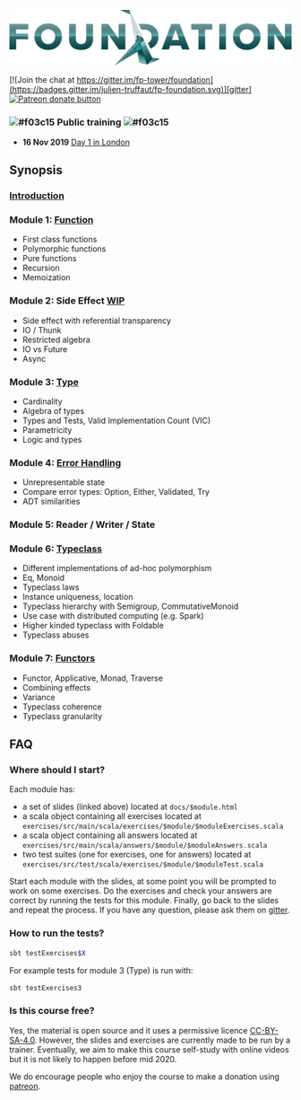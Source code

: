 ![FP Foundation Logo](logo/Foundation.png)<br>

[![Join the chat at https://gitter.im/fp-tower/foundation](https://badges.gitter.im/julien-truffaut/fp-foundation.svg)][gitter]
<span class="badge-patreon"><a href="https://www.patreon.com/bePatron?u=10482033" title="Donate to this project using Patreon"><img src="https://img.shields.io/badge/patreon-donate-yellow.svg" alt="Patreon donate button" /></a></span>

### ![#f03c15](https://placehold.it/15/f03c15/000000?text=+) Public training ![#f03c15](https://placehold.it/15/f03c15/000000?text=+)
* **16 Nov 2019** [Day 1 in London](https://www.eventbrite.co.uk/e/foundation-of-functional-programming-day-1-registration-67033590273)

## Synopsis

### [Introduction](https://fp-tower.github.io/foundation/index.html#1)

### Module 1: [Function](https://fp-tower.github.io/foundation/1-Function.html#1)
* First class functions
* Polymorphic functions
* Pure functions
* Recursion
* Memoization

### Module 2: Side Effect [WIP](https://fp-tower.github.io/foundation/2-SideEffect.html#1)
* Side effect with referential transparency
* IO / Thunk
* Restricted algebra
* IO vs Future
* Async

### Module 3: [Type](https://fp-tower.github.io/foundation/3-Type.html#1)
* Cardinality
* Algebra of types
* Types and Tests, Valid Implementation Count (VIC)
* Parametricity
* Logic and types

### Module 4: [Error Handling](https://fp-tower.github.io/foundation/4-ErrorHandling.html#1)
* Unrepresentable state
* Compare error types: Option, Either, Validated, Try
* ADT similarities

### Module 5: Reader / Writer / State

### Module 6: [Typeclass](https://fp-tower.github.io/foundation/6-Typeclass.html#1)
* Different implementations of ad-hoc polymorphism
* Eq, Monoid
* Typeclass laws
* Instance uniqueness, location
* Typeclass hierarchy with Semigroup, CommutativeMonoid
* Use case with distributed computing (e.g. Spark)
* Higher kinded typeclass with Foldable
* Typeclass abuses

### Module 7: [Functors](https://fp-tower.github.io/foundation/7-Functors.html#1)
* Functor, Applicative, Monad, Traverse
* Combining effects
* Variance
* Typeclass coherence
* Typeclass granularity


## FAQ

### Where should I start?

Each module has:
* a set of slides (linked above) located at `docs/$module.html`
* a scala object containing all exercises located at `exercises/src/main/scala/exercises/$module/$moduleExercises.scala`
* a scala object containing all answers located at `exercises/src/main/scala/answers/$module/$moduleAnswers.scala`
* two test suites (one for exercises, one for answers) located at `exercises/src/test/scala/exercises/$module/$moduleTest.scala`

Start each module with the slides, at some point you will be prompted to work on some exercises. 
Do the exercises and check your answers are correct by running the tests for this module.
Finally, go back to the slides and repeat the process. If you have any question, please ask them on [gitter][gitter].

### How to run the tests?

```bash
sbt testExercises$X
```

For example tests for module 3 (Type) is run with:

```bash
sbt testExercises3
```

### Is this course free?

Yes, the material is open source and it uses a permissive licence [CC-BY-SA-4.0][licence].
However, the slides and exercises are currently made to be run by a trainer. Eventually, we aim to make this course
self-study with online videos but it is not likely to happen before mid 2020.

We do encourage people who enjoy the course to make a donation using [patreon][patreon].

[gitter]: https://gitter.im/fp-tower/foundation?utm_source=badge&utm_medium=badge&utm_campaign=pr-badge&utm_content=badge
[licence]: https://creativecommons.org/licenses/by-sa/4.0/legalcode
[patreon]: https://www.patreon.com/bePatron?u=10482033
